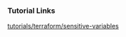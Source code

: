 
### Tutorial Links

[tutorials/terraform/sensitive-variables](https://learn.hashicorp.com/tutorials/terraform/sensitive-variables)